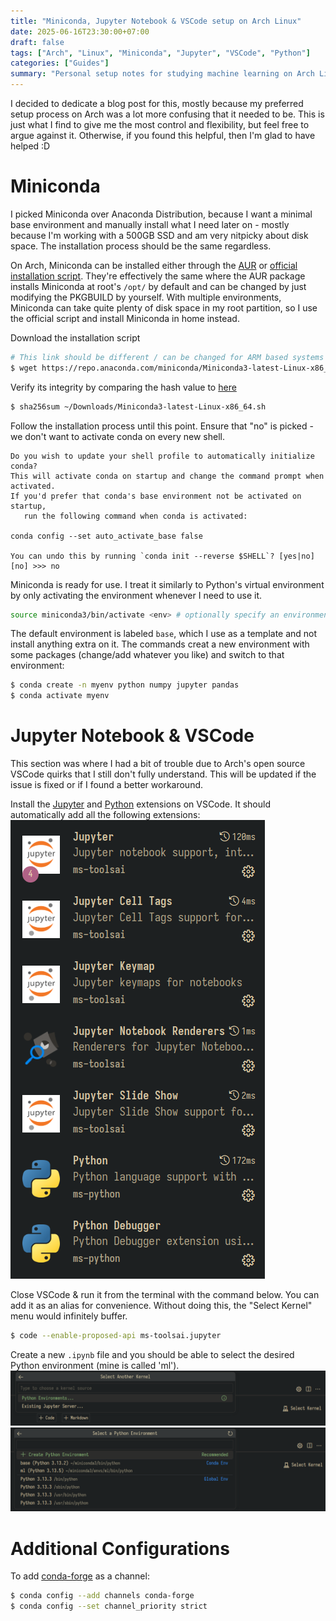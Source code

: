 ```yaml
---
title: "Miniconda, Jupyter Notebook & VSCode setup on Arch Linux"
date: 2025-06-16T23:30:00+07:00
draft: false
tags: ["Arch", "Linux", "Miniconda", "Jupyter", "VSCode", "Python"]
categories: ["Guides"]
summary: "Personal setup notes for studying machine learning on Arch Linux."
---
```

I decided to dedicate a blog post for this, mostly because my preferred setup process on Arch was a lot more confusing that it needed to be. This is just what I find to give me the most control and flexibility, but feel free to argue against it. Otherwise, if you found this helpful, then I'm glad to have helped :D

# Miniconda
I picked Miniconda over Anaconda Distribution, because I want a minimal base environment and manually install what I need later on - mostly because I'm working with a 500GB SSD and am very nitpicky about disk space. The installation process should be the same regardless.

On Arch, Miniconda can be installed either through the [AUR](https://aur.archlinux.org/packages/miniconda3) or [official installation script](https://anaconda.com/docs/getting-started/miniconda/install#linux-terminal-installer). They're effectively the same where the AUR package installs Miniconda at root's `/opt/` by default and can be changed by just modifying the PKGBUILD by yourself. With multiple environments, Miniconda can take quite plenty of disk space in my root partition, so I use the official script and install Miniconda in home instead.

Download the installation script
```sh
# This link should be different / can be changed for ARM based systems
$ wget https://repo.anaconda.com/miniconda/Miniconda3-latest-Linux-x86_64.sh 
```

Verify its integrity by comparing the hash value to [here](https://repo.anaconda.com/miniconda/)
```sh
$ sha256sum ~/Downloads/Miniconda3-latest-Linux-x86_64.sh
```

Follow the installation process until this point. Ensure that "no" is picked - we don't want to activate conda on every new shell.
```
Do you wish to update your shell profile to automatically initialize conda?
This will activate conda on startup and change the command prompt when activated.
If you'd prefer that conda's base environment not be activated on startup,
   run the following command when conda is activated:

conda config --set auto_activate_base false

You can undo this by running `conda init --reverse $SHELL`? [yes|no]
[no] >>> no
```

Miniconda is ready for use. I treat it similarly to Python's virtual environment by only activating the environment whenever I need to use it.
```sh
source miniconda3/bin/activate <env> # optionally specify an environment name
```

The default environment is labeled `base`, which I use as a template and not install anything extra on it. The commands creat a new environment with some packages (change/add whatever you like) and switch to that environment:
```sh
$ conda create -n myenv python numpy jupyter pandas
$ conda activate myenv
```

# Jupyter Notebook & VSCode
This section was where I had a bit of trouble due to Arch's open source VSCode quirks that I still don't fully understand. This will be updated if the issue is fixed or if I found a better workaround.

Install the [Jupyter](https://marketplace.visualstudio.com/items?itemName=ms-toolsai.jupyter) and [Python](https://marketplace.visualstudio.com/items?itemName=ms-python.python) extensions on VSCode. It should automatically add all the following extensions:
![ml-setup-1](ml-setup-1.png#center)

Close VSCode & run it from the terminal with the command below. You can add it as an alias for convenience. Without doing this, the "Select Kernel" menu would infinitely buffer.
```sh
$ code --enable-proposed-api ms-toolsai.jupyter
```

Create a new `.ipynb` file and you should be able to select the desired Python environment (mine is called 'ml').
![ml-setup-2](ml-setup-2.png#center)
![ml-setup-3](ml-setup-3.png#center)

# Additional Configurations
To add [conda-forge](https://conda-forge.org/) as a channel:
```sh
$ conda config --add channels conda-forge
$ conda config --set channel_priority strict
```
